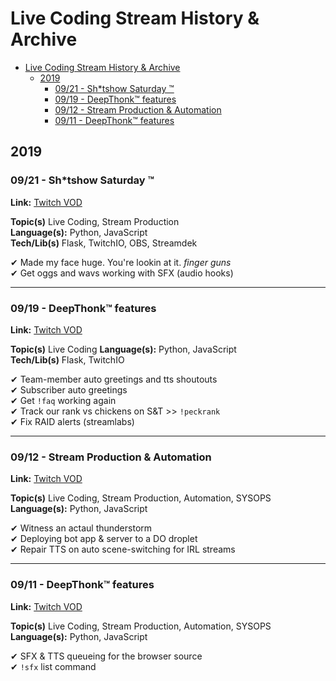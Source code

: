# Live Coding Stream History & Archive

- [Live Coding Stream History & Archive](#live-coding-stream-history--archive)
  - [2019](#2019)
    - [09/21 - Sh*tshow Saturday ™](#0921---shtshow-saturday-%e2%84%a2)
    - [09/19 - DeepThonk™ features](#0919---deepthonk%e2%84%a2-features)
    - [09/12 - Stream Production & Automation](#0912---stream-production--automation)
    - [09/11 - DeepThonk™ features](#0911---deepthonk%e2%84%a2-features)

## 2019

### 09/21 - Sh*tshow Saturday ™

**Link:** [Twitch VOD](https://www.twitch.tv/videos/484825313)

**Topic(s)** Live Coding, Stream Production  
**Language(s):** Python, JavaScript  
**Tech/Lib(s)** Flask, TwitchIO, OBS, Streamdek  

✔ Made my face huge. You're lookin at it. *finger guns*  
✔ Get oggs and wavs working with SFX (audio hooks)

---

### 09/19 - DeepThonk™ features

**Link:** [Twitch VOD](https://www.twitch.tv/videos/483822251)

**Topic(s)** Live Coding
**Language(s):** Python, JavaScript  
**Tech/Lib(s)** Flask, TwitchIO

✔ Team-member auto greetings and tts shoutouts  
✔ Subscriber auto greetings  
✔ Get `!faq` working again  
✔ Track our rank vs chickens on S&T >> `!peckrank`  
✔ Fix RAID alerts (streamlabs)

--- 

### 09/12 - Stream Production & Automation

**Link:** [Twitch VOD](https://www.twitch.tv/videos/480716358)

**Topic(s)** Live Coding, Stream Production, Automation, SYSOPS    
**Language(s):** Python, JavaScript  

✔ Witness an actaul thunderstorm  
✔ Deploying bot app & server to a DO droplet  
✔ Repair TTS on auto scene-switching for IRL streams  

---

### 09/11 - DeepThonk™ features

**Link:** [Twitch VOD](https://www.twitch.tv/videos/480267511)

**Topic(s)** Live Coding, Stream Production, Automation, SYSOPS    
**Language(s):** Python, JavaScript  

✔ SFX & TTS queueing for the browser source  
✔ `!sfx` list command